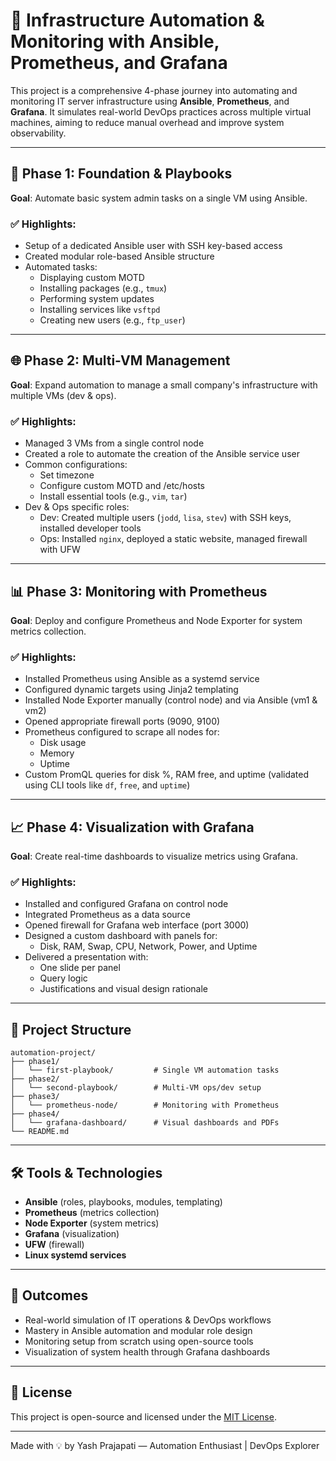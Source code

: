 # 🤖 Infrastructure Automation & Monitoring with Ansible, Prometheus, and Grafana

This project is a comprehensive 4-phase journey into automating and monitoring IT server infrastructure using **Ansible**, **Prometheus**, and **Grafana**. It simulates real-world DevOps practices across multiple virtual machines, aiming to reduce manual overhead and improve system observability.

---

## 🧩 Phase 1: Foundation & Playbooks
**Goal**: Automate basic system admin tasks on a single VM using Ansible.

### ✅ Highlights:
- Setup of a dedicated Ansible user with SSH key-based access
- Created modular role-based Ansible structure
- Automated tasks:
  - Displaying custom MOTD
  - Installing packages (e.g., `tmux`)
  - Performing system updates
  - Installing services like `vsftpd`
  - Creating new users (e.g., `ftp_user`)

---

## 🌐 Phase 2: Multi-VM Management
**Goal**: Expand automation to manage a small company's infrastructure with multiple VMs (dev & ops).

### ✅ Highlights:
- Managed 3 VMs from a single control node
- Created a role to automate the creation of the Ansible service user
- Common configurations:
  - Set timezone
  - Configure custom MOTD and /etc/hosts
  - Install essential tools (e.g., `vim`, `tar`)
- Dev & Ops specific roles:
  - Dev: Created multiple users (`jodd`, `lisa`, `stev`) with SSH keys, installed developer tools
  - Ops: Installed `nginx`, deployed a static website, managed firewall with UFW

---

## 📊 Phase 3: Monitoring with Prometheus
**Goal**: Deploy and configure Prometheus and Node Exporter for system metrics collection.

### ✅ Highlights:
- Installed Prometheus using Ansible as a systemd service
- Configured dynamic targets using Jinja2 templating
- Installed Node Exporter manually (control node) and via Ansible (vm1 & vm2)
- Opened appropriate firewall ports (9090, 9100)
- Prometheus configured to scrape all nodes for:
  - Disk usage
  - Memory
  - Uptime
- Custom PromQL queries for disk %, RAM free, and uptime (validated using CLI tools like `df`, `free`, and `uptime`)

---

## 📈 Phase 4: Visualization with Grafana
**Goal**: Create real-time dashboards to visualize metrics using Grafana.

### ✅ Highlights:
- Installed and configured Grafana on control node
- Integrated Prometheus as a data source
- Opened firewall for Grafana web interface (port 3000)
- Designed a custom dashboard with panels for:
  - Disk, RAM, Swap, CPU, Network, Power, and Uptime
- Delivered a presentation with:
  - One slide per panel
  - Query logic
  - Justifications and visual design rationale

---

## 📂 Project Structure
```
automation-project/
├── phase1/
│   └── first-playbook/         # Single VM automation tasks
├── phase2/
│   └── second-playbook/        # Multi-VM ops/dev setup
├── phase3/
│   └── prometheus-node/        # Monitoring with Prometheus
├── phase4/
│   └── grafana-dashboard/      # Visual dashboards and PDFs
└── README.md
```

---

## 🛠️ Tools & Technologies
- **Ansible** (roles, playbooks, modules, templating)
- **Prometheus** (metrics collection)
- **Node Exporter** (system metrics)
- **Grafana** (visualization)
- **UFW** (firewall)
- **Linux systemd services**

---

## 🎯 Outcomes
- Real-world simulation of IT operations & DevOps workflows
- Mastery in Ansible automation and modular role design
- Monitoring setup from scratch using open-source tools
- Visualization of system health through Grafana dashboards

---

## 📄 License
This project is open-source and licensed under the [MIT License](LICENSE).

---

Made with 💡 by Yash Prajapati — Automation Enthusiast | DevOps Explorer
